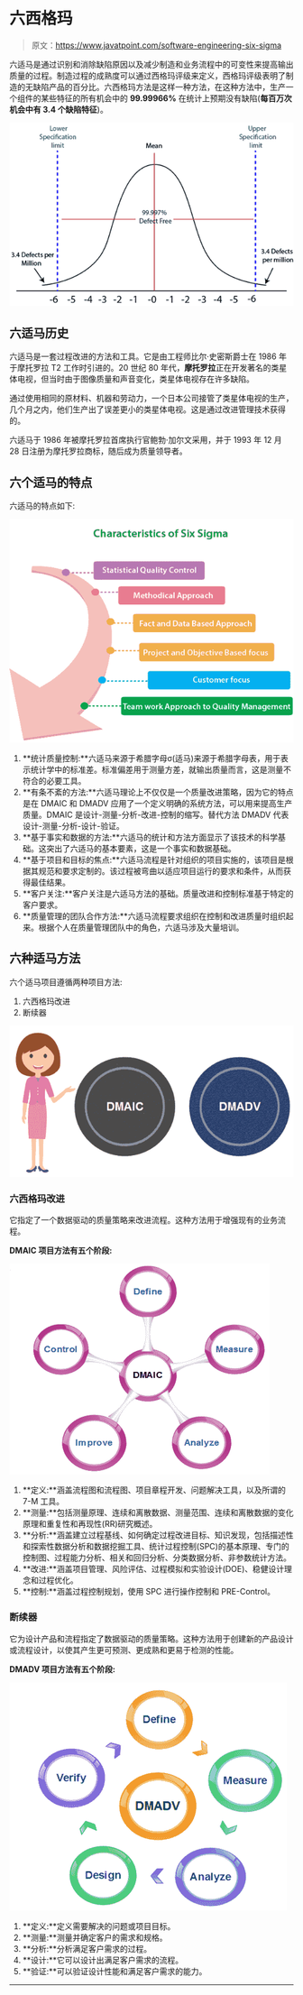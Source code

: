 # 六西格玛

> 原文：<https://www.javatpoint.com/software-engineering-six-sigma>

六适马是通过识别和消除缺陷原因以及减少制造和业务流程中的可变性来提高输出质量的过程。制造过程的成熟度可以通过西格玛评级来定义，西格玛评级表明了制造的无缺陷产品的百分比。六西格玛方法是这样一种方法，在这种方法中，生产一个组件的某些特征的所有机会中的 **99.99966%** 在统计上预期没有缺陷(**每百万次机会中有 3.4 个缺陷特征**)。

![Six Sigma](img/b74f09e3a4fc020f831cc073fe105b9f.png)

## 六适马历史

六适马是一套过程改进的方法和工具。它是由工程师比尔·史密斯爵士在 1986 年于摩托罗拉 T2 工作时引进的。20 世纪 80 年代，**摩托罗拉**正在开发著名的类星体电视，但当时由于图像质量和声音变化，类星体电视存在许多缺陷。

通过使用相同的原材料、机器和劳动力，一个日本公司接管了类星体电视的生产，几个月之内，他们生产出了误差更小的类星体电视。这是通过改进管理技术获得的。

六适马于 1986 年被摩托罗拉首席执行官鲍勃·加尔文采用，并于 1993 年 12 月 28 日注册为摩托罗拉商标，随后成为质量领导者。

## 六个适马的特点

六适马的特点如下:

![Six Sigma](img/66d9ca48f8d1ca330d21ab73ff368057.png)

1.  **统计质量控制:**六适马来源于希腊字母σ(适马)来源于希腊字母表，用于表示统计学中的标准差。标准偏差用于测量方差，就输出质量而言，这是测量不符合的必要工具。
2.  **有条不紊的方法:**六适马理论上不仅仅是一个质量改进策略，因为它的特点是在 DMAIC 和 DMADV 应用了一个定义明确的系统方法，可以用来提高生产质量。DMAIC 是设计-测量-分析-改进-控制的缩写。替代方法 DMADV 代表设计-测量-分析-设计-验证。
3.  **基于事实和数据的方法:**六适马的统计和方法方面显示了该技术的科学基础。这突出了六适马的基本要素，这是一个事实和数据基础。
4.  **基于项目和目标的焦点:**六适马流程是针对组织的项目实施的，该项目是根据其规范和要求定制的。该过程被弯曲以适应项目运行的要求和条件，从而获得最佳结果。
5.  **客户关注:**客户关注是六适马方法的基础。质量改进和控制标准基于特定的客户要求。
6.  **质量管理的团队合作方法:**六适马流程要求组织在控制和改进质量时组织起来。根据个人在质量管理团队中的角色，六适马涉及大量培训。

## 六种适马方法

六个适马项目遵循两种项目方法:

1.  六西格玛改进
2.  断续器

![Six Sigma](img/d1f4fbcabd11d385d3e9cac3b8014b6b.png)

### 六西格玛改进

它指定了一个数据驱动的质量策略来改进流程。这种方法用于增强现有的业务流程。

**DMAIC 项目方法有五个阶段:**

![Six Sigma](img/792f795faeb2cf811e3427097ba7a667.png)

1.  **定义:**涵盖流程图和流程图、项目章程开发、问题解决工具，以及所谓的 7-M 工具。
2.  **测量:**包括测量原理、连续和离散数据、测量范围、连续和离散数据的变化原理和重复性和再现性(RR)研究概述。
3.  **分析:**涵盖建立过程基线、如何确定过程改进目标、知识发现，包括描述性和探索性数据分析和数据挖掘工具、统计过程控制(SPC)的基本原理、专门的控制图、过程能力分析、相关和回归分析、分类数据分析、非参数统计方法。
4.  **改进:**涵盖项目管理、风险评估、过程模拟和实验设计(DOE)、稳健设计理念和过程优化。
5.  **控制:**涵盖过程控制规划，使用 SPC 进行操作控制和 PRE-Control。

### 断续器

它为设计产品和流程指定了数据驱动的质量策略。这种方法用于创建新的产品设计或流程设计，以使其产生更可预测、更成熟和更易于检测的性能。

**DMADV 项目方法有五个阶段:**

![Six Sigma](img/909eab52a0e5e9ecb7f0b6e13cba92d9.png)

1.  **定义:**定义需要解决的问题或项目目标。
2.  **测量:**测量并确定客户的需求和规格。
3.  **分析:**分析满足客户需求的过程。
4.  **设计:**它可以设计出满足客户需求的流程。
5.  **验证:**可以验证设计性能和满足客户需求的能力。

* * *